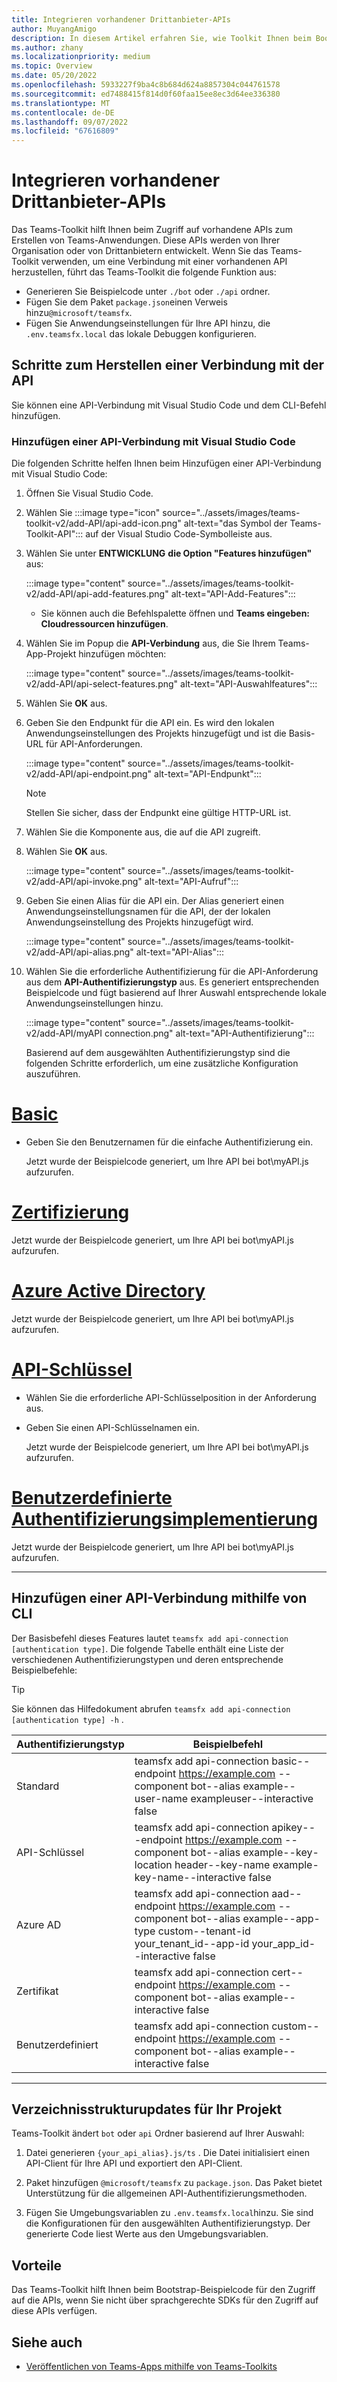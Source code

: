 ```yaml
---
title: Integrieren vorhandener Drittanbieter-APIs
author: MuyangAmigo
description: In diesem Artikel erfahren Sie, wie Toolkit Ihnen beim Bootstrap-Beispielzugriff auf vorhandene APIs hilft. Es enthält eine Liste verschiedener Authentifizierungstypen.
ms.author: zhany
ms.localizationpriority: medium
ms.topic: Overview
ms.date: 05/20/2022
ms.openlocfilehash: 5933227f9ba4c8b684d624a8857304c044761578
ms.sourcegitcommit: ed7488415f814d0f60faa15ee8ec3d64ee336380
ms.translationtype: MT
ms.contentlocale: de-DE
ms.lasthandoff: 09/07/2022
ms.locfileid: "67616809"
---
```

# <a name="integrate-existing-third-party-apis"></a>Integrieren vorhandener Drittanbieter-APIs

Das Teams-Toolkit hilft Ihnen beim Zugriff auf vorhandene APIs zum Erstellen von Teams-Anwendungen. Diese APIs werden von Ihrer Organisation oder von Drittanbietern entwickelt. Wenn Sie das Teams-Toolkit verwenden, um eine Verbindung mit einer vorhandenen API herzustellen, führt das Teams-Toolkit die folgende Funktion aus:

* Generieren Sie Beispielcode unter `./bot` oder `./api` ordner.
* Fügen Sie dem Paket `package.json`einen Verweis hinzu`@microsoft/teamsfx`.
* Fügen Sie Anwendungseinstellungen für Ihre API hinzu, die  `.env.teamsfx.local` das lokale Debuggen konfigurieren.

## <a name="steps-to-connect-to-api"></a>Schritte zum Herstellen einer Verbindung mit der API

Sie können eine API-Verbindung mit Visual Studio Code und dem CLI-Befehl hinzufügen.

### <a name="add-api-connection-using-visual-studio-code"></a>Hinzufügen einer API-Verbindung mit Visual Studio Code

Die folgenden Schritte helfen Ihnen beim Hinzufügen einer API-Verbindung mit Visual Studio Code:

1. Öffnen Sie Visual Studio Code.
2. Wählen Sie :::image type="icon" source="../assets/images/teams-toolkit-v2/add-API/api-add-icon.png" alt-text="das Symbol der Teams-Toolkit-API"::: auf der Visual Studio Code-Symbolleiste aus.
3. Wählen Sie unter **ENTWICKLUNG** **die Option "Features hinzufügen"** aus:

    :::image type="content" source="../assets/images/teams-toolkit-v2/add-API/api-add-features.png" alt-text="API-Add-Features":::

    * Sie können auch die Befehlspalette öffnen und **Teams eingeben: Cloudressourcen hinzufügen**.

4. Wählen Sie im Popup die **API-Verbindung** aus, die Sie Ihrem Teams-App-Projekt hinzufügen möchten:

    :::image type="content" source="../assets/images/teams-toolkit-v2/add-API/api-select-features.png" alt-text="API-Auswahlfeatures":::

5. Wählen Sie **OK** aus.

6. Geben Sie den Endpunkt für die API ein. Es wird den lokalen Anwendungseinstellungen des Projekts hinzugefügt und ist die Basis-URL für API-Anforderungen.

    :::image type="content" source="../assets/images/teams-toolkit-v2/add-API/api-endpoint.png" alt-text="API-Endpunkt":::

     > [!NOTE]
     > Stellen Sie sicher, dass der Endpunkt eine gültige HTTP-URL ist.

7. Wählen Sie die Komponente aus, die auf die API zugreift.

8. Wählen Sie **OK** aus.

    :::image type="content" source="../assets/images/teams-toolkit-v2/add-API/api-invoke.png" alt-text="API-Aufruf":::

9. Geben Sie einen Alias für die API ein. Der Alias generiert einen Anwendungseinstellungsnamen für die API, der der lokalen Anwendungseinstellung des Projekts hinzugefügt wird.

    :::image type="content" source="../assets/images/teams-toolkit-v2/add-API/api-alias.png" alt-text="API-Alias":::

10. Wählen Sie die erforderliche Authentifizierung für die API-Anforderung aus dem **API-Authentifizierungstyp** aus. Es generiert entsprechenden Beispielcode und fügt basierend auf Ihrer Auswahl entsprechende lokale Anwendungseinstellungen hinzu.

     :::image type="content" source="../assets/images/teams-toolkit-v2/add-API/myAPI connection.png" alt-text="API-Authentifizierung":::

     Basierend auf dem ausgewählten Authentifizierungstyp sind die folgenden Schritte erforderlich, um eine zusätzliche Konfiguration auszuführen.

# <a name="basic"></a>[Basic](#tab/basic)

* Geben Sie den Benutzernamen für die einfache Authentifizierung ein.

  Jetzt wurde der Beispielcode generiert, um Ihre API bei bot\myAPI.js aufzurufen.

# <a name="certification"></a>[Zertifizierung](#tab/certification)

   Jetzt wurde der Beispielcode generiert, um Ihre API bei bot\myAPI.js aufzurufen.

# <a name="azure-active-directory"></a>[Azure Active Directory](#tab/AAD)

  Jetzt wurde der Beispielcode generiert, um Ihre API bei bot\myAPI.js aufzurufen.

# <a name="api-key"></a>[API-Schlüssel](#tab/apikey)

* Wählen Sie die erforderliche API-Schlüsselposition in der Anforderung aus.

* Geben Sie einen API-Schlüsselnamen ein.

  Jetzt wurde der Beispielcode generiert, um Ihre API bei bot\myAPI.js aufzurufen.

# <a name="custom-auth-implementation"></a>[Benutzerdefinierte Authentifizierungsimplementierung](#tab/CustomAuthImplementation)

  Jetzt wurde der Beispielcode generiert, um Ihre API bei bot\myAPI.js aufzurufen.

---

## <a name="add-api-connection-using-cli"></a>Hinzufügen einer API-Verbindung mithilfe von CLI

Der Basisbefehl dieses Features lautet `teamsfx add api-connection [authentication type]`. Die folgende Tabelle enthält eine Liste der verschiedenen Authentifizierungstypen und deren entsprechende Beispielbefehle:

 > [!TIP]
 > Sie können das Hilfedokument abrufen `teamsfx add api-connection [authentication type] -h` .

   |**Authentifizierungstyp**|**Beispielbefehl**|
   |-----------------------|------------------|
   |Standard|teamsfx add api-connection basic--endpoint <https://example.com> --component bot--alias example--user-name exampleuser--interactive false|
   |API-Schlüssel|teamsfx add api-connection apikey---endpoint <https://example.com> --component bot--alias example--key-location header--key-name example-key-name--interactive false|
   |Azure AD|teamsfx add api-connection aad--endpoint <https://example.com> --component bot--alias example--app-type custom--tenant-id your_tenant_id--app-id your_app_id--interactive false|
   |Zertifikat|teamsfx add api-connection cert--endpoint <https://example.com> --component bot--alias example--interactive false|
   |Benutzerdefiniert|teamsfx add api-connection custom--endpoint <https://example.com> --component bot--alias example--interactive false|

---

## <a name="directory-structure-updates-to-your-project"></a>Verzeichnisstrukturupdates für Ihr Projekt

 Teams-Toolkit ändert `bot` oder `api` Ordner basierend auf Ihrer Auswahl:

1. Datei generieren `{your_api_alias}.js/ts` . Die Datei initialisiert einen API-Client für Ihre API und exportiert den API-Client.

2. Paket hinzufügen `@microsoft/teamsfx` zu `package.json`. Das Paket bietet Unterstützung für die allgemeinen API-Authentifizierungsmethoden.

3. Fügen Sie Umgebungsvariablen zu `.env.teamsfx.local`hinzu. Sie sind die Konfigurationen für den ausgewählten Authentifizierungstyp. Der generierte Code liest Werte aus den Umgebungsvariablen.

## <a name="advantages"></a>Vorteile

Das Teams-Toolkit hilft Ihnen beim Bootstrap-Beispielcode für den Zugriff auf die APIs, wenn Sie nicht über sprachgerechte SDKs für den Zugriff auf diese APIs verfügen.

## <a name="see-also"></a>Siehe auch

* [Veröffentlichen von Teams-Apps mithilfe von Teams-Toolkits](publish.md)

